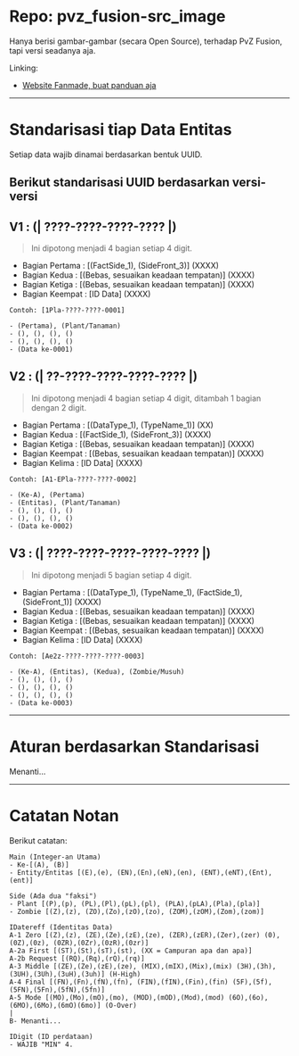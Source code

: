 # Repo: pvz_fusion-src_image

Hanya berisi gambar-gambar (secara Open Source), terhadap PvZ Fusion, tapi versi seadanya aja.

Linking:
- [Website Fanmade, buat panduan aja](https://minecube1510.github.io/pvz_fusion-src_image/)


---


# Standarisasi tiap Data Entitas

Setiap data wajib dinamai berdasarkan bentuk UUID.

## Berikut standarisasi UUID berdasarkan versi-versi

V1 : (**| ????-????-????-???? |**)
---
> Ini dipotong menjadi 4 bagian setiap 4 digit.
- Bagian Pertama  : [(FactSide_1), (SideFront_3)] (XXXX)
- Bagian Kedua    : [(Bebas, sesuaikan keadaan tempatan)] (XXXX)
- Bagian Ketiga   : [(Bebas, sesuaikan keadaan tempatan)] (XXXX)
- Bagian Keempat  : [ID Data] (XXXX)
```
Contoh: [1Pla-????-????-0001]

- (Pertama), (Plant/Tanaman)
- (), (), (), ()
- (), (), (), ()
- (Data ke-0001)
```

V2 : (**| ??-????-????-????-???? |**)
---
> Ini dipotong menjadi 4 bagian setiap 4 digit, ditambah 1 bagian dengan 2 digit.
- Bagian Pertama  : [(DataType_1), (TypeName_1)] (XX)
- Bagian Kedua    : [(FactSide_1), (SideFront_3)] (XXXX)
- Bagian Ketiga   : [(Bebas, sesuaikan keadaan tempatan)] (XXXX)
- Bagian Keempat  : [(Bebas, sesuaikan keadaan tempatan)] (XXXX)
- Bagian Kelima   : [ID Data] (XXXX)
```
Contoh: [A1-EPla-????-????-0002]

- (Ke-A), (Pertama)
- (Entitas), (Plant/Tanaman)
- (), (), (), ()
- (), (), (), ()
- (Data ke-0002)
```

V3 : (**| ????-????-????-????-???? |**)
---
> Ini dipotong menjadi 5 bagian setiap 4 digit.
- Bagian Pertama  : [(DataType_1), (TypeName_1), (FactSide_1), (SideFront_1)] (XXXX)
- Bagian Kedua    : [(Bebas, sesuaikan keadaan tempatan)] (XXXX)
- Bagian Ketiga   : [(Bebas, sesuaikan keadaan tempatan)] (XXXX)
- Bagian Keempat  : [(Bebas, sesuaikan keadaan tempatan)] (XXXX)
- Bagian Kelima   : [ID Data] (XXXX)
```
Contoh: [Ae2z-????-????-????-0003]

- (Ke-A), (Entitas), (Kedua), (Zombie/Musuh)
- (), (), (), ()
- (), (), (), ()
- (), (), (), ()
- (Data ke-0003)
```


---


# Aturan berdasarkan Standarisasi
Menanti...


---


# Catatan Notan
Berikut catatan:
```
Main (Integer-an Utama)
- Ke-[(A), (B)]
- Entity/Entitas [(E),(e), (EN),(En),(eN),(en), (ENT),(eNT),(Ent),(ent)]

Side (Ada dua "faksi")
- Plant [(P),(p), (PL),(Pl),(pL),(pl), (PLA),(pLA),(Pla),(pla)]
- Zombie [(Z),(z), (ZO),(Zo),(zO),(zo), (ZOM),(zOM),(Zom),(zom)]

IDatereff (Identitas Data)
A-1 Zero [(Z),(z), (ZE),(Ze),(zE),(ze), (ZER),(zER),(Zer),(zer) (0), (0Z),(0z), (0ZR),(0Zr),(0zR),(0zr)]
A-2a First [(ST),(St),(sT),(st), (XX = Campuran apa dan apa)]
A-2b Request [(RQ),(Rq),(rQ),(rq)]
A-3 Middle [(ZE),(Ze),(zE),(ze), (MIX),(mIX),(Mix),(mix) (3H),(3h), (3UH),(3Uh),(3uH),(3uh)] (H-High)
A-4 Final [(FN),(Fn),(fN),(fn), (FIN),(fIN),(Fin),(fin) (5F),(5f), (5FN),(5Fn),(5fN),(5fn)]
A-5 Mode [(MO),(Mo),(mO),(mo), (MOD),(mOD),(Mod),(mod) (6O),(6o), (6MO),(6Mo),(6mO)(6mo)] (O-Over)
|
B- Menanti...

IDigit (ID perdataan)
- WAJIB "MIN" 4.
```
